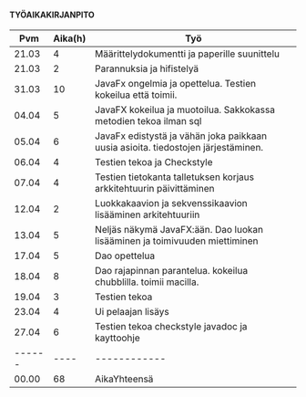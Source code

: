 #### **TYÖAIKAKIRJANPITO**

Pvm  |  Aika(h)  | Työ
-----|------------|------
21.03 | 4 | Määrittelydokumentti ja paperille suunittelu
21.03 | 2 | Parannuksia ja hifistelyä
31.03 | 10 | JavaFx ongelmia ja opettelua. Testien kokeilua että toimii.
04.04 | 5  | JavaFX kokeilua ja muotoilua. Sakkokassa metodien tekoa ilman sql
05.04 | 6  | JavaFx edistystä ja vähän joka paikkaan uusia asioita. tiedostojen järjestäminen.
06.04 | 4  | Testien tekoa ja Checkstyle
07.04 | 4  | Testien tietokanta talletuksen korjaus arkkitehtuurin päivittäminen 
12.04 | 2  | Luokkakaavion ja sekvenssikaavion lisääminen arkitehtuuriin
13.04 | 5  | Neljäs näkymä JavaFX:ään. Dao luokan lisääminen ja toimivuuden miettiminen
17.04 | 5  | Dao opettelua
18.04 | 8  | Dao rajapinnan parantelua. kokeilua chubblilla. toimii macilla.
19.04 | 3  | Testien tekoa
23.04 | 4  | Ui pelaajan lisäys
27.04 | 6  | Testien tekoa checkstyle javadoc ja kayttoohje
------|----|------------
00.00 | 68 | AikaYhteensä
